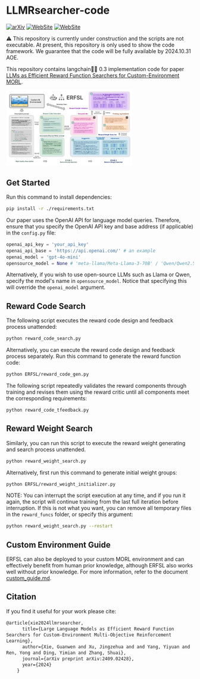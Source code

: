 # LLMRsearcher-code

[![arXiv](https://img.shields.io/badge/arXiv-2409.02428-b31b1b.svg)](https://arxiv.org/abs/2409.02428)  [![WebSite](https://img.shields.io/badge/GitHub_Page-Supp_Material-77DDFF.svg)](https://360zmem.github.io/LLMRsearcher) [![WebSite](https://img.shields.io/github/last-commit/360ZMEM/LLMRsearcher-code?color=green)](https://360zmem.github.io/LLMRsearcher)

⚠ This repository is currently under construction and the scripts are not executable. At present, this repository is only used to show the code framework. We guarantee that the code will be fully available by 2024.10.31 AOE.

This repository contains langchain🦜️🔗 0.3 implementation code for paper [LLMs as Efficient Reward Function Searchers for Custom-Environment MORL](https://360zmem.github.io/LLMRsearcher). 

<img src="paper/llmrsearcher.png" alt="llmrsearcher" style="zoom: 33%;" />

## Get Started

Run this command to install dependencies:

```bash
pip install -r ./requirements.txt
```

Our paper uses the OpenAI API for language model queries. Therefore, ensure that you specify the OpenAI API key and base address (if applicable) in the `config.py` file:

```python
openai_api_key = 'your_api_key'
openai_api_base = 'https://api.openai.com/' # an example
openai_model = 'gpt-4o-mini'
opensource_model = None # 'meta-llama/Meta-Llama-3-70B' / 'Qwen/Qwen2.5-72B' ...
```

Alternatively, if you wish to use open-source LLMs such as Llama or Qwen, specify the model's name in `opensource_model`. Notice that specifying this will override the `openai_model` argument.

## Reward Code Search

The following script executes the reward code design and feedback process unattended:

```bash
python reward_code_search.py
```

Alternatively, you can execute the reward code design and feedback process separately. Run this command to generate the reward function code:

```bash
python ERFSL/reward_code_gen.py
```

The following script repeatedly validates the reward components through training and revises them using the reward critic until all components meet the corresponding requirements:

```bash
python reward_code_tfeedback.py
```

## Reward Weight Search

Similarly, you can run this script to execute the reward weight generating and search process unattended.

```bash
python reward_weight_search.py
```

Alternatively, first run this command to generate initial weight groups:

```bash
python ERFSL/reward_weight_initializer.py
```

NOTE: You can interrupt the script execution at any time, and if you run it again, the script will continue training from the last full iteration before interruption. If this is not what you want, you can remove all temporary files in the `reward_funcs` folder, or specify this argument:

```bash
python reward_weight_search.py --restart
```

## Custom Environment Guide

ERFSL can also be deployed to your custom MORL environment and can effectively benefit from human prior knowledge, although ERFSL also works well without prior knowledge. For more information, refer to the document [custom_guide.md](custom_guide.md).

## Citation

If you find it useful for your work please cite:
```
@article{xie2024llmrsearcher,
      title={Large Language Models as Efficient Reward Function Searchers for Custom-Environment Multi-Objective Reinforcement Learning},
      author={Xie, Guanwen and Xu, Jingzehua and and Yang, Yiyuan and Ren, Yong and Ding, Yimian and Zhang, Shuai},
      journal={arXiv preprint arXiv:2409.02428},
      year={2024}
    }
```




